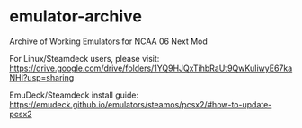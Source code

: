 # emulator-archive
Archive of Working Emulators for NCAA 06 Next Mod

For Linux/Steamdeck users, please visit: https://drive.google.com/drive/folders/1YQ9HJQxTihbRaUt9QwKuIiwyE67kaNHI?usp=sharing

EmuDeck/Steamdeck install guide: https://emudeck.github.io/emulators/steamos/pcsx2/#how-to-update-pcsx2
